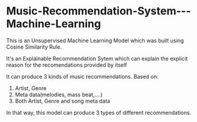 # Music-Recommendation-System---Machine-Learning

This is an Unsupervised Machine Learning Model which was built using Cosine Similarity Rule.

It's an Explainable Recommendation Sytem which can explain the explicit reason for the recomendations provided by itself

It can produce 3 kinds of music recommendations. 
Based on: 
1. Artist, Genre
2. Meta data(melodies, mass beat,....)
3. Both Artist, Genre and song meta data

In that way, this model can produce 3 types of different recommendations.
